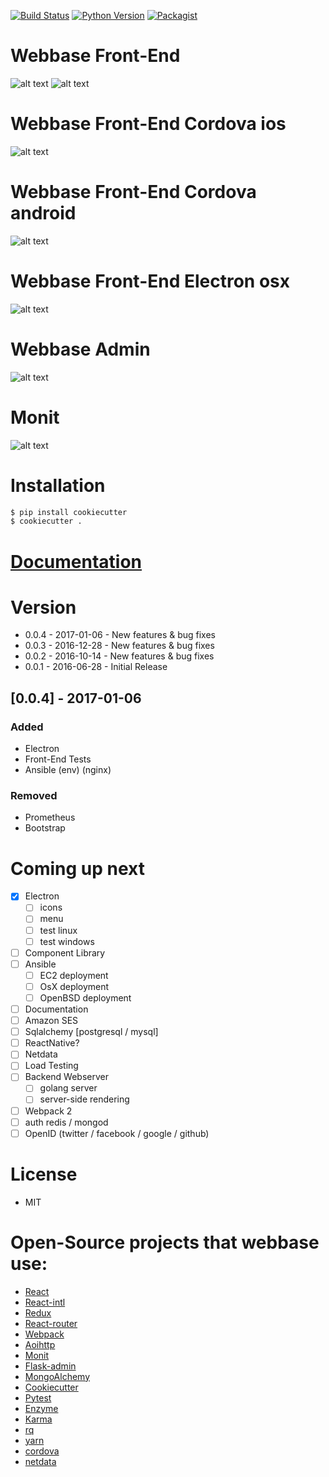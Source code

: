 [![Build Status](https://travis-ci.org/jf-parent/webbase.svg?branch=master)](https://travis-ci.org/jf-parent/webbase)
[![Python Version](https://img.shields.io/badge/python-3.5-blue.svg)](https://www.python.org/downloads/release/python-350/)
[![Packagist](https://img.shields.io/packagist/l/doctrine/orm.svg?maxAge=2592000)](https://opensource.org/licenses/MIT)

# Webbase Front-End
![alt text](./screenshots/Webbase-front-end-registration.png "Webbase-front-end-1")
![alt text](./screenshots/Webbase-front-end-profile.png "Webbase-front-end-2")

# Webbase Front-End Cordova ios
![alt text](./screenshots/Webbase-iphone-cordova-login.png "Webbase-cordova-iphone-login")
# Webbase Front-End Cordova android
![alt text](./screenshots/Webbase-android-cordova-login.png "Webbase-cordova-android-login")

# Webbase Front-End Electron osx
![alt text](./screenshots/Webbase-osx-electron-login.png "Webbase-osx-electron-login")

# Webbase Admin
![alt text](./screenshots/Webbase-admin.png "Webbase-admin")

# Monit
![alt text](./screenshots/Webbase-monit.png "Webbase-monit")

# Installation

```bash
$ pip install cookiecutter
$ cookiecutter .
```

# [Documentation](./{{cookiecutter.project_name}}/documentation)

# Version

* 0.0.4 - 2017-01-06 - New features & bug fixes
* 0.0.3 - 2016-12-28 - New features & bug fixes
* 0.0.2 - 2016-10-14 - New features & bug fixes
* 0.0.1 - 2016-06-28 - Initial Release

## [0.0.4] - 2017-01-06
### Added
- Electron
- Front-End Tests
- Ansible (env) (nginx)

### Removed
- Prometheus
- Bootstrap

# Coming up next

- [x] Electron
  - [ ] icons
  - [ ] menu
  - [ ] test linux
  - [ ] test windows
- [ ] Component Library
- [ ] Ansible
    - [ ] EC2 deployment
    - [ ] OsX deployment
    - [ ] OpenBSD deployment
- [ ] Documentation
- [ ] Amazon SES
- [ ] Sqlalchemy [postgresql / mysql]
- [ ] ReactNative?
- [ ] Netdata
- [ ] Load Testing
- [ ] Backend Webserver 
    - [ ] golang server
    - [ ] server-side rendering
- [ ] Webpack 2
- [ ] auth redis / mongod
- [ ] OpenID (twitter / facebook / google / github)

# License

* MIT

# Open-Source projects that webbase use:

* [React](https://github.com/facebook/react)
* [React-intl](https://github.com/yahoo/react-intl)
* [Redux](https://github.com/reactjs/redux)
* [React-router](https://github.com/reactjs/react-router)
* [Webpack](https://github.com/webpack/webpack)
* [Aoihttp](https://github.com/KeepSafe/aiohttp)
* [Monit](https://bitbucket.org/tildeslash/monit)
* [Flask-admin](https://github.com/flask-admin/flask-admin)
* [MongoAlchemy](https://github.com/jeffjenkins/MongoAlchemy)
* [Cookiecutter](https://github.com/audreyr/cookiecutter)
* [Pytest](https://github.com/pytest-dev/pytest)
* [Enzyme](https://github.com/airbnb/enzyme)
* [Karma](https://github.com/karma-runner/karma)
* [rq](https://github.com/nvie/rq)
* [yarn](https://github.com/yarnpkg/yarn)
* [cordova](https://cordova.apache.org/)
* [netdata](https://github.com/firehol/netdata)
